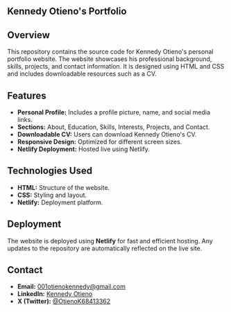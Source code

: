 ## Kennedy Otieno's Portfolio

## Overview
This repository contains the source code for Kennedy Otieno's personal portfolio website. The website showcases his professional background, skills, projects, and contact information. It is designed using HTML and CSS and includes downloadable resources such as a CV.

## Features
- **Personal Profile:** Includes a profile picture, name, and social media links.
- **Sections:** About, Education, Skills, Interests, Projects, and Contact.
- **Downloadable CV:** Users can download Kennedy Otieno's CV.
- **Responsive Design:** Optimized for different screen sizes.
- **Netlify Deployment:** Hosted live using Netlify.

## Technologies Used
- **HTML:** Structure of the website.
- **CSS:** Styling and layout.
- **Netlify:** Deployment platform.

## Deployment
The website is deployed using **Netlify** for fast and efficient hosting. Any updates to the repository are automatically reflected on the live site.

## Contact
- **Email:** 001otienokennedy@gmail.com  
- **LinkedIn:** [Kennedy Otieno](https://www.linkedin.com/in/kennedy-otieno-36042a213/)  
- **X (Twitter):** [@OtienoK68413362](https://x.com/OtienoK68413362)
  
